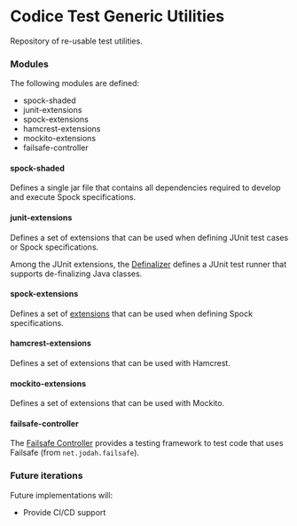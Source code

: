 # Codice Test Generic Utilities
Repository of re-usable test utilities.

### Modules
The following modules are defined:
* spock-shaded
* junit-extensions
* spock-extensions
* hamcrest-extensions
* mockito-extensions
* failsafe-controller

#### spock-shaded
Defines a single jar file that contains all dependencies required to develop and execute Spock specifications.

#### junit-extensions
Defines a set of extensions that can be used when defining JUnit test cases or Spock specifications.

Among the JUnit extensions, the [Definalizer](docs/definalizer.md) defines a JUnit test runner that supports de-finalizing Java classes.

#### spock-extensions
Defines a set of [extensions](docs/spock-extensions.md) that can be used when defining Spock specifications.

#### hamcrest-extensions
Defines a set of extensions that can be used with Hamcrest.

#### mockito-extensions
Defines a set of extensions that can be used with Mockito.

#### failsafe-controller
The [Failsafe Controller](doscs/failsafe-controller.md) provides a testing framework to test code that uses Failsafe (from `net.jodah.failsafe`). 

### Future iterations
Future implementations will:
* Provide CI/CD support
